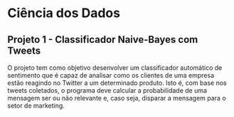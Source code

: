 # Ciência dos Dados

## Projeto 1 - Classificador Naive-Bayes com Tweets

<p>
O projeto tem como objetivo desenvolver um classificador automático de
sentimento que é capaz de analisar como os clientes de uma empresa
estão reagindo no Twitter a um determinado produto. Isto é, com base
nos tweets coletados, o programa deve calcular a probabilidade de uma 
mensagem ser ou não relevante e, caso seja, disparar a mensagem para
o setor de marketing. 
</p>